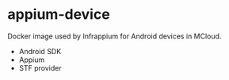 # appium-device
Docker image used by Infrappium for Android devices in MCloud.
* Android SDK
* Appium
* STF provider
